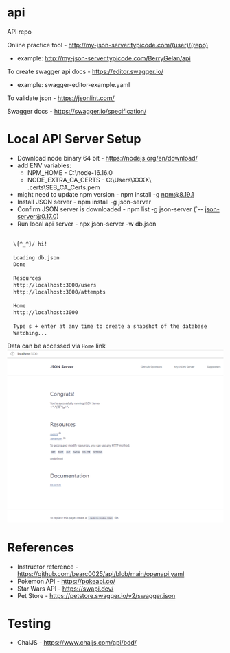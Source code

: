 # api
API repo


Online practice tool - http://my-json-server.typicode.com/(user)/(repo)
* example: http://my-json-server.typicode.com/BerryGelan/api

To create swagger api docs - https://editor.swagger.io/
* example: swagger-editor-example.yaml

To validate json - https://jsonlint.com/

Swagger docs - https://swagger.io/specification/


# Local API Server Setup
* Download node binary 64 bit - https://nodejs.org/en/download/
* add ENV variables:
  * NPM_HOME - C:\node-16.16.0
  * NODE_EXTRA_CA_CERTS - C:\Users\XXXX\ .certs\SEB_CA_Certs.pem
* might need to update npm version - npm install -g npm@8.19.1
* Install JSON server - npm install -g json-server
* Confirm JSON server is downloaded - npm list -g json-server (`-- json-server@0.17.0)
* Run local api server - npx json-server -w db.json
```

  \{^_^}/ hi!

  Loading db.json
  Done

  Resources
  http://localhost:3000/users
  http://localhost:3000/attempts

  Home
  http://localhost:3000

  Type s + enter at any time to create a snapshot of the database
  Watching...
```
Data can be accessed via `Home` link
![Local Server](local-server-home.png?raw=true "Employee Data title")

# References

* Instructor reference - https://github.com/bearc0025/api/blob/main/openapi.yaml
* Pokemon API - https://pokeapi.co/
* Star Wars API - https://swapi.dev/
* Pet Store - https://petstore.swagger.io/v2/swagger.json

# Testing

* ChaiJS - https://www.chaijs.com/api/bdd/
